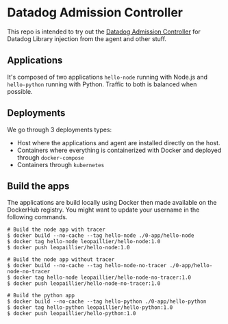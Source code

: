 # Datadog Admission Controller

This repo is intended to try out the [Datadog Admission Controller](https://docs.datadoghq.com/containers/cluster_agent/admission_controller/) for Datadog Library injection from the agent and other stuff.

## Applications

It's composed of two applications `hello-node` running with Node.js and `hello-python` running with Python. Traffic to both is balanced when possible.

## Deployments

We go through 3 deployments types:
* Host where the applications and agent are installed directly on the host.
* Containers where everything is containerized with Docker and deployed through `docker-compose`
* Containers through `kubernetes`

## Build the apps

The applications are build locally using Docker then made available on the DockerHub registry. You might want to update your username in the following commands.

```shell
# Build the node app with tracer
$ docker build --no-cache --tag hello-node ./0-app/hello-node
$ docker tag hello-node leopaillier/hello-node:1.0
$ docker push leopaillier/hello-node:1.0

# Build the node app without tracer
$ docker build --no-cache --tag hello-node-no-tracer ./0-app/hello-node-no-tracer
$ docker tag hello-node leopaillier/hello-node-no-tracer:1.0
$ docker push leopaillier/hello-node-no-tracer:1.0

# Build the python app
$ docker build --no-cache --tag hello-python ./0-app/hello-python
$ docker tag hello-python leopaillier/hello-python:1.0
$ docker push leopaillier/hello-python:1.0
```